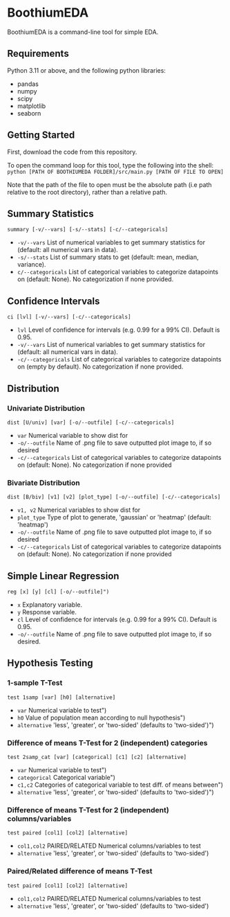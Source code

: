 # BoothiumEDA

BoothiumEDA is a command-line tool for simple EDA.

## Requirements

Python 3.11 or above, and the following python libraries:
- pandas
- numpy
- scipy
- matplotlib
- seaborn

## Getting Started

First, download the code from this repository.

To open the command loop for this tool, type the following into the shell:
`python [PATH OF BOOTHIUMEDA FOLDER]/src/main.py [PATH OF FILE TO OPEN]`
 
Note that the path of the file to open must be the absolute path (i.e path relative to the root directory), rather than a relative path.


## Summary Statistics
`summary [-v/--vars] [-s/--stats] [-c/--categoricals]`
- `-v/--vars`             List of numerical variables to get summary statistics for (default: all numerical vars in data).
- `-s/--stats`            List of summary stats to get (default: mean, median, variance).
- `c/--categoricals`      List of categorical variables to categorize datapoints on (default: None). No categorization if none provided.


## Confidence Intervals
`ci [lvl] [-v/--vars] [-c/--categoricals]`
- `lvl`                   Level of confidence for intervals (e.g. 0.99 for a 99% CI). Default is 0.95.
- `-v/--vars`             List of numerical variables to get summary statistics for (default: all numerical vars in data).
- `-c/--categoricals`     List of categorical variables to categorize datapoints on (empty by default). No categorization if none provided.


## Distribution

### Univariate Distribution
`dist [U/univ] [var] [-o/--outfile] [-c/--categoricals]`
- `var`                   Numerical variable to show dist for
- `-o/--outfile`          Name of .png file to save outputted plot image to, if so desired
- `-c/--categoricals`     List of categorical variables to categorize datapoints on (default: None). No categorization if none provided

### Bivariate Distribution
`dist [B/biv] [v1] [v2] [plot_type] [-o/--outfile] [-c/--categoricals]`
- `v1, v2`                Numerical variables to show dist for
- `plot_type`             Type of plot to generate, 'gaussian' or 'heatmap' (default: 'heatmap')
- `-o/--outfile`          Name of .png file to save outputted plot image to, if so desired
- `-c/--categoricals`     List of categorical variables to categorize datapoints on (default: None). No categorization if none provided


## Simple Linear Regression
`reg [x] [y] [cl] [-o/--outfile]")`
- `x`               Explanatory variable.
- `y`               Response variable.
- `cl`              Level of confidence for intervals (e.g. 0.99 for a 99% CI). Default is 0.95.
- `-o/--outfile`    Name of .png file to save outputted plot image to, if so desired.


## Hypothesis Testing

### 1-sample T-Test
`test 1samp [var] [h0] [alternative]`
- `var`                   Numerical variable to test")
- `h0`                    Value of population mean according to null hypothesis")
- `alternative`           'less', 'greater', or 'two-sided' (defaults to 'two-sided')")

### Difference of means T-Test for 2 (independent) categories
`test 2samp_cat [var] [categorical] [c1] [c2] [alternative]`
- `var`                    Numerical variable to test")
- `categorical`            Categorical variable")
- `c1,c2`                  Categories of categorical variable to test diff. of means between")
- `alternative`            'less', 'greater', or 'two-sided' (defaults to 'two-sided')")

### Difference of means T-Test for 2 (independent) columns/variables
`test paired [col1] [col2] [alternative]`
- `col1,col2`               PAIRED/RELATED Numerical columns/variables to test
- `alternative`            'less', 'greater', or 'two-sided' (defaults to 'two-sided')

### Paired/Related difference of means T-Test
`test paired [col1] [col2] [alternative]`
- `col1,col2`               PAIRED/RELATED Numerical columns/variables to test
- `alternative`            'less', 'greater', or 'two-sided' (defaults to 'two-sided')

